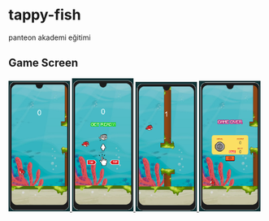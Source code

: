 # tappy-fish
panteon akademi eğitimi

## Game Screen
<p align="left"> <a href="https://www.w3schools.com/cs/" target="_blank" rel="noreferrer"> <img 
<img src="./Assets/ReadMe/1.png" alt="racegif" width="24%"/>
<img src="./Assets/ReadMe/2.png" alt="racegif" width="24%" />
<img src="./Assets/ReadMe/3.png" alt="racegif" width="24%" />
<img src="./Assets/ReadMe/4.png" alt="racegif" width="24%"/>
